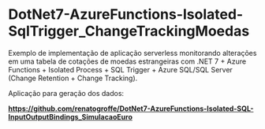 # DotNet7-AzureFunctions-Isolated-SqlTrigger_ChangeTrackingMoedas
Exemplo de implementação de aplicação serverless monitorando alterações em uma tabela de cotações de moedas estrangeiras com .NET 7 + Azure Functions + Isolated Process + SQL Trigger + Azure SQL/SQL Server (Change Retention + Change Tracking).

Aplicação para geração dos dados:

**https://github.com/renatogroffe/DotNet7-AzureFunctions-Isolated-SQL-InputOutputBindings_SimulacaoEuro**